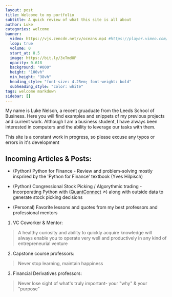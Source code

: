 ```yaml
---
layout: post
title: Welcome to my portfolio
subtitle: A quick review of what this site is all about
author: Luke
categories: welcome
banner:
  video: https://vjs.zencdn.net/v/oceans.mp4 #https://player.vimeo.com/video/537042948?title=0&portrait=0&byline=0&autoplay=1&muted=true
  loop: true
  volume: 0
  start_at: 8.5
  image: https://bit.ly/3xTmdUP
  opacity: 0.618
  background: "#000"
  height: "100vh"
  min_height: "38vh"
  heading_style: "font-size: 4.25em; font-weight: bold"
  subheading_style: "color: white"
tags: welcome markdown
sidebar: []
---
```


My name is Luke Nelson, a recent gruaduate from the Leeds School of Business. Here you will find examples and snippets of my previous projects and current work. Although I am a business student, I have always been interested in computers and the ability to leverage our tasks with them.

This site is a constant work in progress, so please excuse any typos or errors in it's development 

## Incoming Articles & Posts:

* (Python) Python for Finance - Review and problem-solving mostly insprired by the 'Python for Finance' textbook (Yves Hilpisch)
* (Python) Congressional Stock Picking / Algorythmic trading - Incorporating Python with ([QuantConnect][QC] ↗) along with outside data to generate stock picking decisions

* (Personal) Favorite lessons and quotes from my best professors and professional mentors
1. VC Coworker & Mentor: 
>A healthy curiosity and ability to quickly acquire knowledge will always enable you to operate very well and productively in any kind of entrepreneurial venture
2. Capstone course professors: 
>Never stop learning, maintain happiness
3. Financial Derivatives professors: 
>Never lose sight of what's truly important- your "why" & your "purpose"

[QC]: https://quantconnect.com